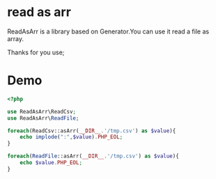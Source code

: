 # read as arr

ReadAsArr is a library based on Generator.You can use it read a file as array.

Thanks for you use;

# Demo

```php
<?php

use ReadAsArr\ReadCsv;
use ReadAsArr\ReadFile;

foreach(ReadCsv::asArr(__DIR__.'/tmp.csv') as $value){
    echo implode(":",$value).PHP_EOL;
}

foreach(ReadFile::asArr(__DIR__.'/tmp.csv') as $value){
    echo $value.PHP_EOL;
}
```



